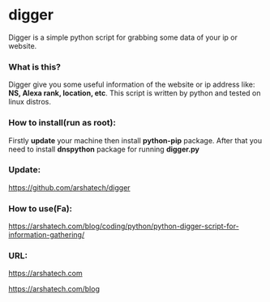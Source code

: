 # digger
Digger is a simple python script for grabbing some data of your ip or website.



### What is this?
Digger give you some useful information of the website or ip address like: **NS, Alexa rank, location, etc**. This script is written by python and tested on linux distros.

       
### How to install(run as root):
Firstly **update** your machine then install **python-pip** package. After that you need to install **dnspython** package for running **digger.py**


### Update:
https://github.com/arshatech/digger

### How to use(Fa):
https://arshatech.com/blog/coding/python/python-digger-script-for-information-gathering/

### URL:
https://arshatech.com

https://arshatech.com/blog

